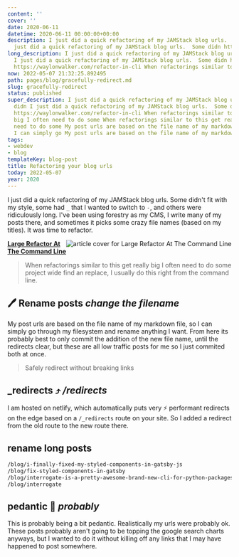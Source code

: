 ```yaml
---
content: ''
cover: ''
date: 2020-06-11
datetime: 2020-06-11 00:00:00+00:00
description: I just did a quick refactoring of my JAMStack blog urls.  Some didn I
  just did a quick refactoring of my JAMStack blog urls.  Some didn https://waylonwalker.com
long_description: I just did a quick refactoring of my JAMStack blog urls.  Some didn
  I just did a quick refactoring of my JAMStack blog urls.  Some didn https://waylonwalker.com/refactor-in-cli
  https://waylonwalker.com/refactor-in-cli When refactorings similar to thi
now: 2022-05-07 21:32:25.892495
path: pages/blog/gracefully-redirect.md
slug: gracefully-redirect
status: published
super_description: I just did a quick refactoring of my JAMStack blog urls.  Some
  didn I just did a quick refactoring of my JAMStack blog urls.  Some didn https://waylonwalker.com/refactor-in-cli
  https://waylonwalker.com/refactor-in-cli When refactorings similar to this get really
  big I often need to do some When refactorings similar to this get really big I often
  need to do some My post urls are based on the file name of my markdown file, so
  I can simply go My post urls are based on the file name of my markdown f
tags:
- webdev
- blog
templateKey: blog-post
title: Refactoring your blog urls
today: 2022-05-07
year: 2020
---
```


I just did a quick refactoring of my JAMStack blog urls.  Some didn't fit with
my style, some had `_` that I wanted to switch to `-`, and others were
ridiculously long.  I've been using forestry as my CMS, I write many of my
posts there, and sometimes it picks some crazy file names (based on my titles).
It was time to refactor.



  <div class="onelinelink-wrapper">
      <a class="onelinelink" href="https://waylonwalker.com/refactor-in-cli/">
          <img style="float: right;" align='right' src="https://images.waylonwalker.com/refactor-in-cli-og_250x140.png" alt="article cover for 
 Large Refactor At The Command Line
"/>
          <p><strong>
 Large Refactor At The Command Line
</strong></p>
      </a>
  </div>


> When refactorings similar to this get really big I often need to do some
> project wide find an replace, I usually do this right from the command line.

## 🖊 Rename posts _change the filename_

My post urls are based on the file name of my markdown file, so I can simply go
through my filesystem and rename anything I want.  From here its probably best
to only commit the addition of the new file name, until the redirects clear,
but these are all low traffic posts for me so I just commited both at once.

> Safely redirect without breaking links

## _redirects ⤴ _/redirects_

I am hosted on netlify, which automatically puts very ⚡ performant redirects
on the edge based on a `/_redirects` route on your site.  So I added a redirect
from the old route to the new route there.

## rename long posts

``` bash 
/blog/i-finally-fixed-my-styled-components-in-gatsby-js
/blog/fix-styled-components-in-gatsby
/blog/interrogate-is-a-pretty-awesome-brand-new-cli-for-python-packages
/blog/interrogate
```

## pedantic 🤔 _probably_

This is probably being a bit pedantic.  Realistically my urls were probably ok.
These posts probably aren't going to be topping the google search charts
anyways, but I wanted to do it without killing off any links that I may have
happened to post somewhere.